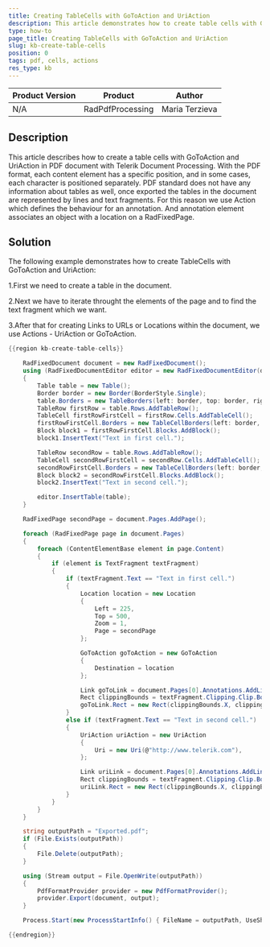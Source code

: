 ```yaml
---
title: Creating TableCells with GoToAction and UriAction
description: This article demonstrates how to create table cells with GoToAction and UriAction in PDF document with Telerik Document Processing.
type: how-to 
page_title: Creating TableCells with GoToAction and UriAction
slug: kb-create-table-cells
position: 0
tags: pdf, cells, actions
res_type: kb
---
```


|Product Version|Product|Author|
|----|----|----|
|N/A|RadPdfProcessing|Maria Terzieva|

## Description
This article describes how to create a table cells with GoToAction and UriAction in PDF document with Telerik Document Processing.
With the PDF format, each content element has a specific position, and in some cases, each character is positioned separately. PDF standard does not have any information about tables as well, once exported the tables in the document are represented by lines and text fragments. 
For this reason we use Action which defines the behaviour for an annotation. And annotation element associates an object with a location on a RadFixedPage.


## Solution

The following example demonstrates how to create TableCells with GoToAction and UriAction:

1.First we need to create a table in the document. 

2.Next we have to iterate throught the elements of the page and to find the text fragment which we want. 

3.After that for creating Links to URLs or Locations within the document, we use Actions - UriAction or GoToAction.


````C#
{{region kb-create-table-cells}}

    RadFixedDocument document = new RadFixedDocument();
    using (RadFixedDocumentEditor editor = new RadFixedDocumentEditor(document))
    {
        Table table = new Table();
        Border border = new Border(BorderStyle.Single);
        table.Borders = new TableBorders(left: border, top: border, right: border, bottom: border);
        TableRow firstRow = table.Rows.AddTableRow();
        TableCell firstRowFirstCell = firstRow.Cells.AddTableCell();
        firstRowFirstCell.Borders = new TableCellBorders(left: border, top: border, right: border, bottom: border);
        Block block1 = firstRowFirstCell.Blocks.AddBlock();
        block1.InsertText("Text in first cell.");

        TableRow secondRow = table.Rows.AddTableRow();
        TableCell secondRowFirstCell = secondRow.Cells.AddTableCell();
        secondRowFirstCell.Borders = new TableCellBorders(left: border, top: border, right: border, bottom: border);
        Block block2 = secondRowFirstCell.Blocks.AddBlock();
        block2.InsertText("Text in second cell.");

        editor.InsertTable(table);
    }

    RadFixedPage secondPage = document.Pages.AddPage();

    foreach (RadFixedPage page in document.Pages)
    {
        foreach (ContentElementBase element in page.Content)
        {
            if (element is TextFragment textFragment)
            {
                if (textFragment.Text == "Text in first cell.")
                {
                    Location location = new Location
                    {
                        Left = 225,
                        Top = 500,
                        Zoom = 1,
                        Page = secondPage
                    };

                    GoToAction goToAction = new GoToAction
                    {
                        Destination = location
                    };

                    Link goToLink = document.Pages[0].Annotations.AddLink(goToAction);
                    Rect clippingBounds = textFragment.Clipping.Clip.Bounds;
                    goToLink.Rect = new Rect(clippingBounds.X, clippingBounds.Y, clippingBounds.Width, clippingBounds.Height);
                }
                else if (textFragment.Text == "Text in second cell.")
                {
                    UriAction uriAction = new UriAction
                    {
                        Uri = new Uri(@"http://www.telerik.com"),
                    };

                    Link uriLink = document.Pages[0].Annotations.AddLink(uriAction);
                    Rect clippingBounds = textFragment.Clipping.Clip.Bounds;
                    uriLink.Rect = new Rect(clippingBounds.X, clippingBounds.Y, clippingBounds.Width, clippingBounds.Height);
                }
            }
        }
    }

    string outputPath = "Exported.pdf";
    if (File.Exists(outputPath))
    {
        File.Delete(outputPath);
    }

    using (Stream output = File.OpenWrite(outputPath))
    {
        PdfFormatProvider provider = new PdfFormatProvider();
        provider.Export(document, output);
    }

    Process.Start(new ProcessStartInfo() { FileName = outputPath, UseShellExecute = true });

{{endregion}}

````